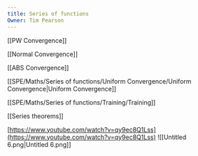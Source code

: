 ```yaml
---
title: Series of functions
Owner: Tim Pearson
---
```

[[PW Convergence]]

[[Normal Convergence]]

[[ABS Convergence]]

[[SPE/Maths/Series of functions/Uniform Convergence/Uniform Convergence|Uniform Convergence]]

[[SPE/Maths/Series of functions/Training/Training]]

[[Series theorems]]

[https://www.youtube.com/watch?v=qy9ec8Q1Lss](https://www.youtube.com/watch?v=qy9ec8Q1Lss)
![[Untitled 6.png|Untitled 6.png]]

